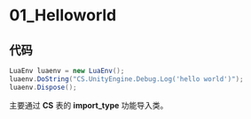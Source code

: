 # 01_Helloworld

## 代码
```cs
LuaEnv luaenv = new LuaEnv();
luaenv.DoString("CS.UnityEngine.Debug.Log('hello world')");
luaenv.Dispose();
```
主要通过 **CS** 表的 **import_type** 功能导入类。